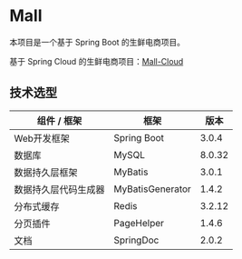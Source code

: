 # Mall

本项目是一个基于 Spring Boot 的生鲜电商项目。

基于 Spring Cloud 的生鲜电商项目：[Mall-Cloud](https://github.com/jianjunzhong/mall-cloud)

## 技术选型

| 组件 / 框架          | 框架             | 版本   |
| -------------------- | ---------------- | ------ |
| Web开发框架          | Spring Boot      | 3.0.4  |
| 数据库               | MySQL            | 8.0.32 |
| 数据持久层框架       | MyBatis          | 3.0.1  |
| 数据持久层代码生成器 | MyBatisGenerator | 1.4.2  |
| 分布式缓存           | Redis            | 3.2.12 |
| 分页插件             | PageHelper       | 1.4.6  |
| 文档                 | SpringDoc        | 2.0.2  |

